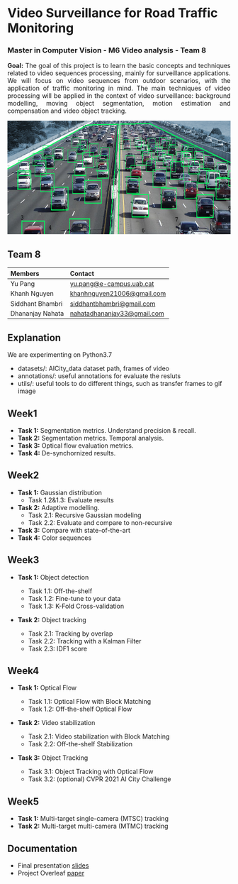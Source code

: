 # Video Surveillance for Road Traffic Monitoring
### Master in Computer Vision - M6 Video analysis - Team 8
<p align="justify"><b>Goal:</b> The goal of this project is to learn the basic concepts and techniques related to video sequences processing, mainly for surveillance applications. We will focus on video sequences from outdoor scenarios, with the application of traffic monitoring in mind. The main techniques of video processing will be applied in the context of video surveillance: background modelling, moving object segmentation, motion estimation and compensation and video object tracking.</p>

<p align="center">
<img src="https://github.com/mcv-m6-video/mcv-m6-2021-team8/blob/main/figs/unnamed.png" alt="Example on highway dataset" height="256">
</p>

## Team 8
| Members | Contact |
| :---         |   :---    | 
| Yu Pang   | yu.pang@e-campus.uab.cat | 
| Khanh Nguyen    | khanhnguyen21006@gmail.com  |
| Siddhant Bhambri    | siddhantbhambri@gmail.com  |
| Dhananjay Nahata | nahatadhananjay33@gmail.com |


## Explanation
We are experimenting on Python3.7 
- datasets/: AICity_data dataset path, frames of video
- annotations/: useful annotations for evaluate the resluts
- utils/: useful tools to do different things, such as transfer frames to gif image 

## Week1
- **Task 1:** Segmentation metrics. Understand precision & recall.
- **Task 2:** Segmentation metrics. Temporal analysis.
- **Task 3:** Optical flow evaluation metrics.
- **Task 4:** De-synchornized results.


## Week2
- **Task 1:** Gaussian distribution
  - Task 1.2&1.3: Evaluate results 
- **Task 2:** Adaptive modelling.
  - Task 2.1: Recursive Gaussian modeling
  - Task 2.2: Evaluate and compare to non-recursive
- **Task 3:** Compare with state-of-the-art
- **Task 4:** Color sequences


## Week3
- **Task 1:** Object detection
  - Task 1.1: Off-the-shelf
  - Task 1.2: Fine-tune to your data
  - Task 1.3: K-Fold Cross-validation

- **Task 2:** Object tracking
  - Task 2.1: Tracking by overlap
  - Task 2.2: Tracking with a Kalman Filter
  - Task 2.3: IDF1 score


## Week4
- **Task 1:** Optical Flow
  - Task 1.1: Optical Flow with Block Matching
  - Task 1.2: Off-the-shelf Optical Flow

- **Task 2:** Video stabilization
  - Task 2.1: Video stabilization with Block Matching
  - Task 2.2: Off-the-shelf Stabilization

- **Task 3:** Object Tracking
  - Task 3.1: Object Tracking with Optical Flow
  - Task 3.2: (optional) CVPR 2021 AI City Challenge


## Week5
- **Task 1:** Multi-target single-camera (MTSC) tracking
- **Task 2:** Multi-target multi-camera (MTMC) tracking

## Documentation
- Final presentation [slides](https://docs.google.com/presentation/d/1CSIHvl6O1nKvgMe66rGu84ow8gGwDmrH4CdYMPKjN9U/edit?usp=sharing)
- Project Overleaf [paper](https://www.overleaf.com/read/gcdqgfxgrtxm)


